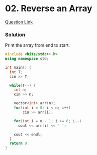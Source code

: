 # 02. Reverse an Array

[Question Link](https://practice.geeksforgeeks.org/problems/reverse-an-array/0/)

### Solution

Print the array from end to start.

```cpp
#include <bits/stdc++.h>
using namespace std;

int main() {
  int T;
  cin >> T;

  while(T--) {
    int n;
    cin >> n;

    vector<int> arr(n);
    for(int i = 0; i < n; i++)
        cin >> arr[i];

    for(int i = n - 1; i >= 0; i--)
      cout << arr[i] << ' ';

    cout << endl;
  }
  return 0;
}
```
